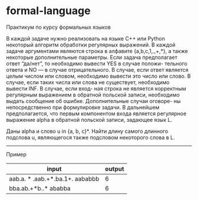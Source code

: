 # formal-language
Практикум по курсу формальных языков



В каждой задаче нужно реализовать на языке C++ или Python некоторый алгоритм обработки регулярных выражений. В каждой задаче аргументами являются строка в алфавите {a,b,c,1,.,+,\*}, а также некоторые дополнительные параметры. Если задача предполагает ответ “да/нет”, то необходимо вывести YES в случае положи- тельного ответа и NO — в случае отрицательного. В случае, если ответ является целым числом или словом, необходимо вывести это число или слово. В случае, если таких числа или слова не существует, необходимо вывести INF. В случае, если вход- ная строка не является корректным регулярным выражением в обратной польской записи, необходимо выдать сообщение об ошибке. Дополнительные случаи оговоре- ны непосредственно при формулировке задачи.
В дальнейшем предполагается, что первым компонентом входа является регулярное выражение alpha в обратной польской записи, задающее язык L.

Даны alpha и слово u in {a, b, c}\*. Найти длину самого длинного подслова u, являющегося также подсловом некоторого слова в L.

---

Пример 

| input | output |
|-------|--------|
|   aab.a. \* .aab.+\*.ba.1+. aababbb   |    6     |
| bba.ab.+\*b..\* ababba  |   6   |
